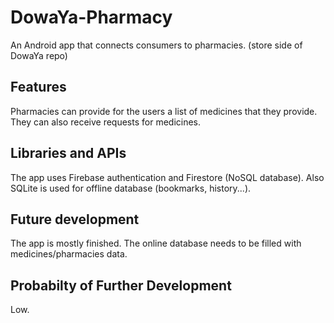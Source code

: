 # DowaYa-Pharmacy
An Android app that connects consumers to pharmacies. (store side of DowaYa repo)

## Features
Pharmacies can provide for the users a list of medicines that they provide. They can also receive requests for medicines.

## Libraries and APIs
The app uses Firebase authentication and Firestore (NoSQL database). Also SQLite is used for offline database (bookmarks, history...).<br/>

## Future development
The app is mostly finished. The online database needs to be filled with medicines/pharmacies data.

## Probabilty of Further Development
Low.
